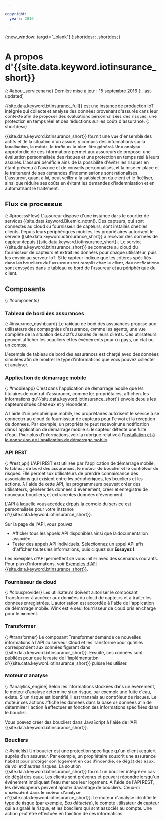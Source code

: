 ```yaml
---

copyright:
  years: 2016

---
```


<!-- Common attributes used in the template are defined as follows: -->
{:new_window: target="\_blank"}
{:shortdesc: .shortdesc}


# A propos d'{{site.data.keyword.iotinsurance_short}}
{: #about_servicename}
Dernière mise à jour : 15 septembre 2016
{: .last-updated}

{{site.data.keyword.iotinsurance_full}} est une instance de production IoT intégrée qui collecte et analyse des données provenant d'assurés
dans leur contexte afin de proposer des évaluations personnalisées des risques, une protection en temps réel et des réductions sur les coûts d'assurance.
{: shortdesc}

{{site.data.keyword.iotinsurance_short}} fournit une vue d'ensemble des actifs et de la situation d'un assuré, y compris des informations sur
la localisation, la météo, le trafic ou le bien-être général. Une analyse approfondie de ces informations permet aux assureurs de proposer une évaluation personnalisée des risques et une protection en temps réel à leurs assurés. L'assuré bénéficie ainsi de la possibilité d'éviter les risques en étant prévenu à l'avance et de conseils personnalisés, et la mise en place et le
traitement
de ses demandes d'indemnisations sont rationalisés. L'assureur,
quant à lui, peut veiller à la satisfaction du client et le fidéliser, ainsi que réduire ses coûts en évitant les demandes d'indemnisation et en
automatisant le traitement.

## Flux de processus
{: #processFlow}
L'assureur dispose d'une instance dans le courtier de services {{site.data.keyword.Bluemix_notm}}. Des capteurs, qui sont connectés au cloud du
fournisseur de capteurs, sont installés chez les clients. Depuis leurs périphériques mobiles, les propriétaires autorisent le service
{{site.data.keyword.iotinsurance_short}} à recevoir des données de capteur depuis {{site.data.keyword.iotinsurance_short}}. Le
service {{site.data.keyword.iotinsurance_short}} se connecte au cloud du fournisseur de capteurs et extrait les données pour chaque utilisateur,
puis les
envoie au serveur IoT. Si le capteur indique que les critères spécifiés dans les boucliers de l'assureur sont remplis chez le client, des
notifications sont envoyées dans le tableau de bord de l'assureur et au périphérique du client.

## Composants
{: #components}

### Tableau de bord des assurances
{: #insurance_dashboard}
Le tableau de bord des assurances propose aux utilisateurs des compagnies d'assurance, comme les agents, une vue complète de la situation des actifs
assurés de leurs
clients. Ces utilisateurs peuvent afficher les boucliers et les événements pour un pays, un état ou un compte.

L'exemple de tableau de bord des assurances est chargé avec des données simulées afin de montrer le type d'informations que vous pouvez collecter et
analyser.

### Application de démarrage mobile
{: #mobileapp}
C'est dans l'application de démarrage mobile que les titulaires de contrat d'assurance, comme les propriétaires, affichent les informations
qu'{{site.data.keyword.iotinsurance_short}} envoie depuis les capteurs situés chez eux et y répondent.

A l'aide d'un périphérique mobile, les propriétaires autorisent le service à se connecter au cloud du fournisseur de capteurs pour l'envoi et la
réception de données. Par exemple, un propriétaire peut recevoir une notification dans l'application de démarrage mobile si le capteur détecte une
fuite d'eau. Pour plus d'informations, voir la rubrique relative à l'[installation et à la connexion de l'application
de démarrage mobile](iotinsurance_mobile_app.html).

### API REST
{: #rest_api}
L'API REST est utilisée par l'application de démarrage mobile, le tableau de bord des assurances, le moteur de bouclier et le contrôleur de risques. Elle
permet aux utilisateurs de prendre connaissance des associations qui existent entre les périphériques, les boucliers et les actions. A l'aide de cette
API, les programmeurs peuvent créer des utilisateurs, générer des données d'événement, créer et enregistrer de nouveaux boucliers, et extraire des
données d'événement.

L'API à laquelle vous accédez depuis la console du service est personnalisée pour votre instance d'{{site.data.keyword.iotinsurance_short}}.

Sur la page de l'API, vous pouvez  
  - Afficher tous les appels API disponibles ainsi que la documentation associée.
  - Tester des appels API individuels.  Sélectionnez un appel API afin d'afficher toutes les informations, puis cliquez sur **Essayez !**.

Les exemples d'API permettent de vous initier avec des scénarios courants. Pour plus d'informations, voir [Exemples d'API {{site.data.keyword.iotinsurance_short}}](https://github.com/IBM-Bluemix/iot4i-api-examples-nodejs).

### Fournisseur de cloud
{: #cloudprovider}
Les utilisateurs doivent autoriser le composant Transformer à accéder aux données du cloud de capteurs et à traiter les données enregistrées. L'autorisation
est accordée à l'aide de l'application de démarrage mobile. Wink est le seul fournisseur de cloud pris en charge pour le moment.

### Transformer
{: #transformer}
Le composant Transformer demande de nouvelles informations à l'API du serveur Cloud et les transforme pour qu'elles correspondent aux données
figurant dans
{{site.data.keyword.iotinsurance_short}}. Ensuite,
ces données sont publiées pour que le reste de l'implémentation d'{{site.data.keyword.iotinsurance_short}} puisse les utiliser.

### Moteur d'analyse
{: #analytics_engine}
Selon les informations stockées dans un événement, le moteur d'analyse détermine si un risque, par exemple une fuite d'eau, existe. Si un risque est
identifié, il est transmis au contrôleur de risques. Le moteur des actions affiche les données dans la base de données afin de déterminer l'action à
effectuer en fonction des informations spécifiées dans le bouclier.

Vous pouvez créer des boucliers dans JavaScript à l'aide de l'API {{site.data.keyword.iotinsurance_short}}.

### Boucliers
{: #shields}
Un bouclier est une protection spécifique qu'un client acquiert auprès d'un assureur. Par exemple, un propriétaire souscrit une assurance habitat pour
protéger son logement en cas d'incendie, de dégât des eaux, de vol et d'autres risques. La solution {{site.data.keyword.iotinsurance_short}} fournit
un bouclier intégré en cas de dégât des eaux. Les clients sont prévenus et peuvent répondre lorsqu'un événement impliquant l'eau menace leur
logement. A l'aide de l'API REST, les développeurs peuvent ajouter davantage de boucliers.
Ceux-ci s'exécutent dans le moteur d'analyse
d'{{site.data.keyword.iotinsurance_short}}. Le moteur d'analyse identifie le type de risque (par exemple, *Eau détectée*), le compte
utilisateur du capteur qui a signalé le risque, et les boucliers qui sont associés au compte. Une action peut être effectuée en fonction de ces
informations.
